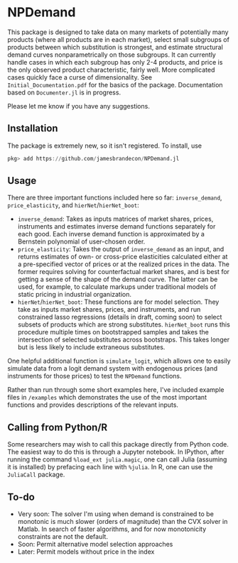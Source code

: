 # NPDemand

<!-- [![Build Status](https://travis-ci.com/jamesbrandecon/NPDemand.jl.svg?branch=master)](https://travis-ci.com/jamesbrandecon/NPDemand.jl)
[![Build Status](https://ci.appveyor.com/api/projects/status/github/jamesbrandecon/NPDemand.jl?svg=true)](https://ci.appveyor.com/project/jamesbrandecon/NPDemand-jl)
[![Coverage](https://codecov.io/gh/jamesbrandecon/NPDemand.jl/branch/master/graph/badge.svg)](https://codecov.io/gh/jamesbrandecon/NPDemand.jl)
[![Coverage](https://coveralls.io/repos/github/jamesbrandecon/NPDemand.jl/badge.svg?branch=master)](https://coveralls.io/github/jamesbrandecon/NPDemand.jl?branch=master) -->
This package is designed to take data on many markets of potentially many products (where all products are in each market), select small subgroups of products between which substitution is strongest, and estimate structural demand curves nonparametrically on those subgroups. It can currently handle cases in which each subgroup has only 2-4 products, and price is the only observed product characteristic, fairly well. More complicated cases quickly face a curse of dimensionality. See `Initial_Documentation.pdf` for the basics of the package. Documentation based on `Documenter.jl` is in progress. 

Please let me know if you have any suggestions.

## Installation
The package is extremely new, so it isn't registered. To install, use
```jl
pkg> add https://github.com/jamesbrandecon/NPDemand.jl
```

## Usage
There are three important functions included here so far: `inverse_demand`, `price_elasticity`, and `hierNet`/`hierNet_boot`:
- `inverse_demand`: Takes as inputs matrices of market shares, prices, instruments and estimates inverse demand functions separately for each good. Each inverse demand function is approximated by a Bernstein polynomial of user-chosen order.   
- `price_elasticity`: Takes the output of `inverse_demand` as an input, and returns estimates of own- or cross-price elasticities calculated either at a pre-specified vector of prices or at the realized prices in the data. The former requires solving for counterfactual market shares, and is best for getting a sense of the shape of the demand curve. The latter can be used, for example, to calculate markups under traditional models of static pricing in industrial organization.  
- `hierNet`/`hierNet_boot`: These functions are for model selection. They take as inputs market shares, prices, and instruments, and run constrained lasso regressions (details in draft, coming soon) to select subsets of products which are strong substitutes. `hierNet_boot` runs this procedure multiple times on bootstrapped samples and takes the intersection of selected substitutes across bootstraps. This takes longer but is less likely to include extraneous substitutes.

One helpful additional function is `simulate_logit`, which allows one to easily simulate data from a logit demand system with endogenous prices (and instruments for those prices) to test the `NPDemand` functions.

Rather than run through some short examples here, I've included example files in `/examples` which demonstrates the use of the most important functions and provides descriptions of the relevant inputs.

## Calling from Python/R 
Some researchers may wish to call this package directly from Python code. The easiest way to do this is through a Jupyter notebook. In IPython, after running the command `%load_ext julia.magic`, one can call Julia (assuming it is installed) by prefacing each line with `%julia`. In R, one can use the `JuliaCall` package.  

## To-do
- Very soon: The solver I'm using when demand is constrained to be monotonic is much slower (orders of magnitude) than the CVX solver in Matlab. In search of faster algorithms, and for now monotonicity constraints are not the default. 
- Soon: Permit alternative model selection approaches  
- Later: Permit models without price in the index
